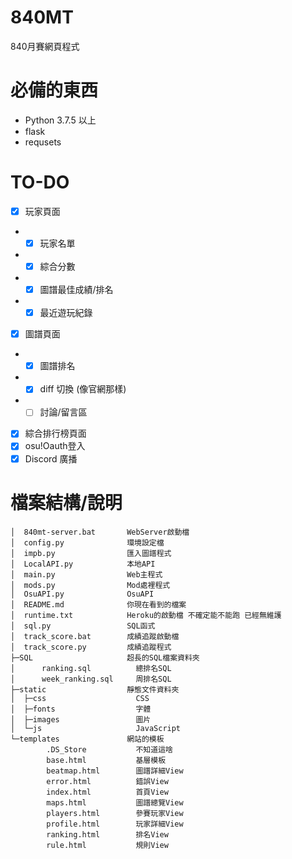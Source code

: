 # 840MT
 840月賽網頁程式
 
# 必備的東西
- Python 3.7.5 以上
- flask
- requsets

# TO-DO
- [x] 玩家頁面
- - [x] 玩家名單
- - [x] 綜合分數
- - [x] 圖譜最佳成績/排名
- - [x] 最近遊玩紀錄
- [x] 圖譜頁面
- - [x] 圖譜排名
- - [x] diff 切換 (像官網那樣)
- - [ ] 討論/留言區
- [x] 綜合排行榜頁面
- [x] osu!Oauth登入
- [x] Discord  廣播

# 檔案結構/說明
```
│  840mt-server.bat       WebServer啟動檔
│  config.py              環境設定檔
│  impb.py                匯入圖譜程式
│  LocalAPI.py            本地API
│  main.py                Web主程式
│  mods.py                Mod處裡程式
│  OsuAPI.py              OsuAPI
│  README.md              你現在看到的檔案
│  runtime.txt            Heroku的啟動檔 不確定能不能跑 已經無維護
│  sql.py                 SQL函式
│  track_score.bat        成績追蹤啟動檔
│  track_score.py         成績追蹤程式
├─SQL                     超長的SQL檔案資料夾
│      ranking.sql          總排名SQL
│      week_ranking.sql     周排名SQL
├─static                  靜態文件資料夾
│  ├─css                    CSS
│  ├─fonts                  字體
│  ├─images                 圖片
│  └─js                     JavaScript
└─templates               網站的模板
        .DS_Store           不知道這啥
        base.html           基層模板
        beatmap.html        圖譜詳細View
        error.html          錯誤View
        index.html          首頁View
        maps.html           圖譜總覽View
        players.html        參賽玩家View
        profile.html        玩家詳細View
        ranking.html        排名View
        rule.html           規則View
```
